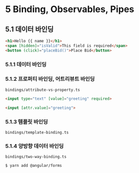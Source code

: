 # 5 Binding, Observables, Pipes

## 5.1 데이터 바인딩

```html
<h1>Hello {{ name }}</h1>
<span [hidden]="isValid">This field is required</span>
<button (click)="placeBid()">Place Bid</button>
```

### 5.1.1 데이터 바인딩

### 5.1.2 프로퍼티 바인딩, 어트리뷰트 바인딩
`bindings/attribute-vs-property.ts`

```html
<input type="text" [value]="greeting" required>
```

```html
<input [attr.value]="greeting">
```

### 5.1.3 템플릿 바인딩
`bindings/template-binding.ts`


### 5.1.4 양방향 데이터 바인딩
`bindings/two-way-binding.ts`

```sh
$ yarn add @angular/forms
```
